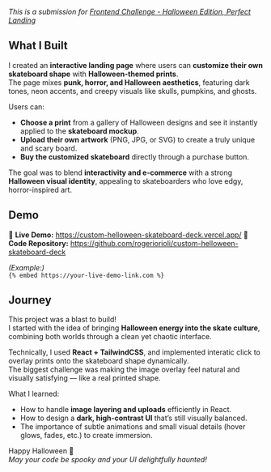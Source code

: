 _This is a submission for [Frontend Challenge - Halloween Edition, Perfect Landing](https://dev.to/challenges/frontend-2025-10-15)_

## What I Built

I created an **interactive landing page** where users can **customize their own skateboard shape** with **Halloween-themed prints**.  
The page mixes **punk, horror, and Halloween aesthetics**, featuring dark tones, neon accents, and creepy visuals like skulls, pumpkins, and ghosts.  

Users can:
- **Choose a print** from a gallery of Halloween designs and see it instantly applied to the **skateboard mockup**.  
- **Upload their own artwork** (PNG, JPG, or SVG) to create a truly unique and scary board.  
- **Buy the customized skateboard** directly through a purchase button.  

The goal was to blend **interactivity and e-commerce** with a strong **Halloween visual identity**, appealing to skateboarders who love edgy, horror-inspired art.  

## Demo
🚀 **Live Demo:**  https://custom-helloween-skateboard-deck.vercel.app/
🧠 **Code Repository:** https://github.com/rogeriorioli/custom-helloween-skateboard-deck

*(Example:)*  
`{% embed https://your-live-demo-link.com %}`  

## Journey

This project was a blast to build!  
I started with the idea of bringing **Halloween energy into the skate culture**, combining both worlds through a clean yet chaotic interface.  

Technically, I used **React + TailwindCSS**, and implemented interatic click to overlay prints onto the skateboard shape dynamically.  
The biggest challenge was making the image overlay feel natural and visually satisfying — like a real printed shape.  

What I learned:
- How to handle **image layering and uploads** efficiently in React.  
- How to design a **dark, high-contrast UI** that’s still visually balanced.  
- The importance of subtle animations and small visual details (hover glows, fades, etc.) to create immersion.  


Happy Halloween 🎃  
*May your code be spooky and your UI delightfully haunted!*
